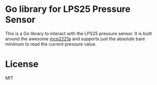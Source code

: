 # Go library for LPS25 Pressure Sensor

This is a Go library to interact with the LPS25 pressure sensor. It is built
around the awesome [mcp2221a](https://github.com/ardnew/mcp2221a) and supports
just the absolute bare minimum to read the current pressure value.

# License

MIT
